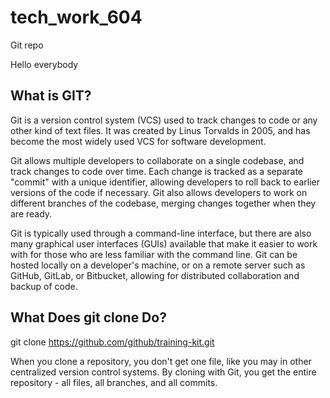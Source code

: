 # tech_work_604
Git repo

Hello everybody

## What is GIT?

Git is a version control system (VCS) used to track changes to code or any other kind of text files. It was created by Linus Torvalds in 2005, and has become the most widely used VCS for software development.

Git allows multiple developers to collaborate on a single codebase, and track changes to code over time. Each change is tracked as a separate "commit" with a unique identifier, allowing developers to roll back to earlier versions of the code if necessary. Git also allows developers to work on different branches of the codebase, merging changes together when they are ready.

Git is typically used through a command-line interface, but there are also many graphical user interfaces (GUIs) available that make it easier to work with for those who are less familiar with the command line. Git can be hosted locally on a developer's machine, or on a remote server such as GitHub, GitLab, or Bitbucket, allowing for distributed collaboration and backup of code.

## What Does git clone Do?

git clone https://github.com/github/training-kit.git

When you clone a repository, you don't get one file, like you may in other centralized version control systems. By cloning with Git, you get the entire repository - all files, all branches, and all commits.